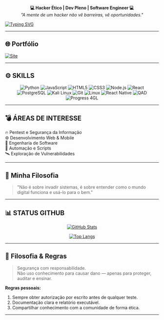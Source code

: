 <p align="center">
  <b>💻 Hacker Ético | Dev Pleno | Software Engineer 💻</b><br>
  <i>"A mente de um hacker não vê barreiras, vê oportunidades."</i>
</p>

[![Typing SVG](https://readme-typing-svg.herokuapp.com?font=Fira+Code&size=22&pause=1000&color=00FFE1&center=true&vCenter=true&width=500&lines=BEM-VINDO+AO+MEU+GITHUB;OLÁ%2C+Me+chamo+Victor+Hugo;DEVELOPER+JUNIOR+%F0%9F%91%A8%E2%80%8D%F0%9F%92%BB;HACKER+ÉTICO🛡️;CURSANDO+ENGENHARIA+DE+SOFTWARE;VALEU+POR+VISITAR+MEU+GITHUB+%F0%9F%91%8D)](https://git.io/typing-svg)


---

## 🌐 Portfólio

[![Site](https://img.shields.io/badge/🌎_ACESSE_MEU_SITE-000000?style=for-the-badge&logo=google-chrome&logoColor=00FFE1)](https://victormattos564-port-7v47.bolt.host)

---

## ⚙️ SKILLS

<div align="center">

![Python](https://img.shields.io/badge/-Python-000?style=for-the-badge&logo=python&logoColor=00FFE1)
![JavaScript](https://img.shields.io/badge/-JavaScript-000?style=for-the-badge&logo=javascript&logoColor=F7DF1E)
![HTML5](https://img.shields.io/badge/-HTML5-000?style=for-the-badge&logo=html5&logoColor=E34F26)
![CSS3](https://img.shields.io/badge/-CSS3-000?style=for-the-badge&logo=css3&logoColor=1572B6)
![Node.js](https://img.shields.io/badge/-Node.js-000?style=for-the-badge&logo=node.js&logoColor=00FFE1)
![React](https://img.shields.io/badge/-React-000?style=for-the-badge&logo=react&logoColor=61DAFB)
![PostgreSQL](https://img.shields.io/badge/-PostgreSQL-000?style=for-the-badge&logo=postgresql&logoColor=00FFE1)
![Kali Linux](https://img.shields.io/badge/-Kali_Linux-000?style=for-the-badge&logo=kali-linux&logoColor=blue)
![Git](https://img.shields.io/badge/-Git-000?style=for-the-badge&logo=git&logoColor=F05032)
![Linux](https://img.shields.io/badge/-Linux-000?style=for-the-badge&logo=linux&logoColor=white)
![React Native](https://img.shields.io/badge/-React_Native-000?style=for-the-badge&logo=react&logoColor=00FFE1)
![QAD](https://img.shields.io/badge/-QAD-000?style=for-the-badge&logoColor=white)
![Progress 4GL](https://img.shields.io/badge/-Progress_4GL-000?style=for-the-badge&logoColor=white)

</div>

---

## 💣 ÁREAS DE INTERESSE

🔥 Pentest e Segurança da Informação  
⚙️ Desenvolvimento Web & Mobile  
🧠 Engenharia de Software  
🤖 Automação e Scripts  
🛰️ Exploração de Vulnerabilidades  

---

## 🧠 Minha Filosofia

> "Não é sobre invadir sistemas, é sobre entender como o mundo digital funciona e usá-lo para o bem."

---

## 📊 STATUS GITHUB

<div align="center">
  
[![GitHub Stats](https://github-readme-stats.vercel.app/api?username=victormattos564&show_icons=true&count_private=true&hide_title=true&theme=radical)](https://github.com/anuraghazra/github-readme-stats)

[![Top Langs](https://github-readme-stats.vercel.app/api/top-langs/?username=victormattos564&layout=compact&theme=radical)](https://github.com/anuraghazra/github-readme-stats)

</div>

---

## 🧾 Filosofia & Regras
> Segurança com responsabilidade.  
> Não uso conhecimento para causar dano — apenas para proteger, auditar e ensinar.

**Regras pessoais:**
1. Sempre obter autorização por escrito antes de qualquer teste.  
2. Documentação clara e relatório executável.  
3. Compartilhar conhecimento com a comunidade de forma ética.

---
